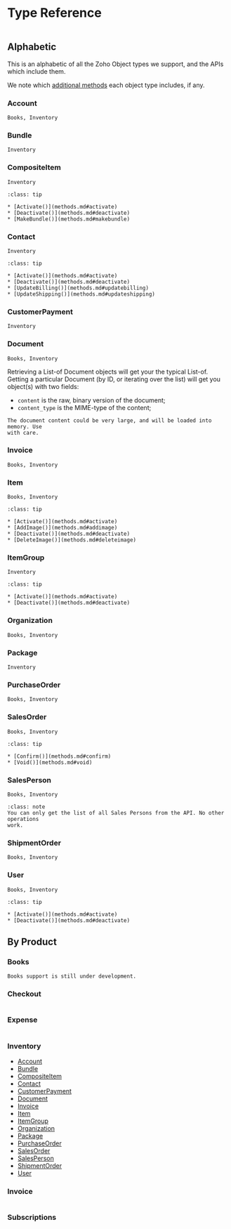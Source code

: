 # Type Reference

```{include} /snippets/seealso-zoho-api.markdown
```
## Alphabetic
This is an alphabetic of all the Zoho Object types we support, and the APIs
which include them.

We note which [additional methods](/objrefs/methods.md) each object type
includes, if any.
### Account
```{admonition} Chart-Of-Accounts
Books, Inventory
```

### Bundle
```{admonition} Bundle
Inventory
```

### CompositeItem
```{admonition} Composite Items
Inventory
```
```{admonition} Additional methods
:class: tip

* [Activate()](methods.md#activate)
* [Deactivate()](methods.md#deactivate)
* [MakeBundle()](methods.md#makebundle)
```

### Contact
```{admonition} Contacts
Inventory
```
```{admonition} Additional methods
:class: tip

* [Activate()](methods.md#activate)
* [Deactivate()](methods.md#deactivate)
* [UpdateBilling()](methods.md#updatebilling)
* [UpdateShipping()](methods.md#updateshipping)
```

### CustomerPayment
```{admonition} Customer Payments
Inventory
```

### Document
```{admonition} Documents
Books, Inventory
```
Retrieving a List-of Document objects will get your the typical List-of. Getting
a particular Document (by ID, or iterating over the list) will get you object(s)
with two fields:
* `content` is the raw, binary version of the document;
* `content_type` is the MIME-type of the content;
```{warning}
The document content could be very large, and will be loaded into memory. Use
with care.
```

### Invoice
```{admonition} Invoices
Books, Inventory
```

### Item
```{admonition} Items
Books, Inventory
```
```{admonition} Additional methods
:class: tip

* [Activate()](methods.md#activate)
* [AddImage()](methods.md#addimage)
* [Deactivate()](methods.md#deactivate)
* [DeleteImage()](methods.md#deleteimage)
```

### ItemGroup
```{admonition} Item Groups
Inventory
```
```{admonition} Additional methods
:class: tip

* [Activate()](methods.md#activate)
* [Deactivate()](methods.md#deactivate)
```

### Organization
```{admonition} Organizations
Books, Inventory
```

### Package
```{admonition} Packages
Inventory
```

### PurchaseOrder
```{admonition} Purchase Orders
Books, Inventory
```

### SalesOrder
```{admonition} Sales Orders
Books, Inventory
```
```{admonition} Additional methods
:class: tip

* [Confirm()](methods.md#confirm)
* [Void()](methods.md#void)
```

### SalesPerson
```{admonition} Sales Persons
Books, Inventory
```
```{admonition} Additional methods
:class: note
You can only get the list of all Sales Persons from the API. No other operations
work.
```

### ShipmentOrder
```{admonition} Shipment Orders
Books, Inventory
```

### User
```{admonition} Users
Books, Inventory
```
```{admonition} Additional methods
:class: tip

* [Activate()](methods.md#activate)
* [Deactivate()](methods.md#deactivate)
```

## By Product

### Books
```{warning}
Books support is still under development.
```

### Checkout
```{include} ../snippets/todo-future-release.markdown
```

### Expense
```{include} ../snippets/todo-future-release.markdown
```

### Inventory
* [Account](#account)
* [Bundle](#bundle)
* [CompositeItem](#compositeitem)
* [Contact](#contact)
* [CustomerPayment](#customerpayment)
* [Document](#document)
* [Invoice](#invoice)
* [Item](#item)
* [ItemGroup](#itemgroup)
* [Organization](#organization)
* [Package](#package)
* [PurchaseOrder](#purchaseorder)
* [SalesOrder](#salesorder)
* [SalesPerson](#salesperson)
* [ShipmentOrder](#shipmentorder)
* [User](#user)

### Invoice
```{include} ../snippets/todo-future-release.markdown
```

### Subscriptions
```{include} ../snippets/todo-future-release.markdown
```
